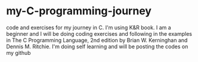 # my-C-programming-journey
code and exercises for my journey in C. I'm using K&amp;R book.
I am a beginner and I will be doing coding exercises and following in the examples in
The C Programming Language, 2nd edition by Brian W. Kerninghan and Dennis M. Ritchie.
I'm doing self learning and will be posting the codes on my github
